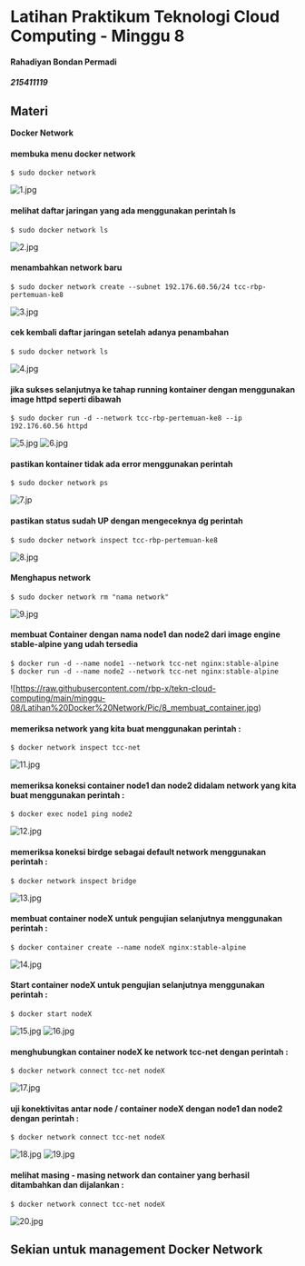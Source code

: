 # Latihan Praktikum Teknologi Cloud Computing - Minggu 8 
#### Rahadiyan Bondan Permadi
##### 215411119


## Materi

**Docker Network**

#### membuka menu docker network

    $ sudo docker network
![1.jpg](https://raw.githubusercontent.com/rbp-x/tekn-cloud-computing/main/minggu-08/Latihan%20Docker%20Network/Pic/1_docker_network_ls.jpg)

#### melihat daftar jaringan yang ada menggunakan perintah ls

    $ sudo docker network ls
![2.jpg](https://raw.githubusercontent.com/rbp-x/tekn-cloud-computing/main/minggu-08/Latihan%20Docker%20Network/Pic/2_create_new_network.jpg)

#### menambahkan network baru

    $ sudo docker network create --subnet 192.176.60.56/24 tcc-rbp-pertemuan-ke8
![3.jpg](https://raw.githubusercontent.com/rbp-x/tekn-cloud-computing/main/minggu-08/Latihan%20Docker%20Network/Pic/2_create_new_network.jpg)

#### cek kembali daftar jaringan setelah adanya penambahan

    $ sudo docker network ls
![4.jpg](https://raw.githubusercontent.com/rbp-x/tekn-cloud-computing/main/minggu-08/Latihan%20Docker%20Network/Pic/2_create_new_network.jpg)

#### jika sukses selanjutnya ke tahap running kontainer dengan menggunakan image httpd seperti dibawah

    $ sudo docker run -d --network tcc-rbp-pertemuan-ke8 --ip 192.176.60.56 httpd
![5.jpg](https://raw.githubusercontent.com/rbp-x/tekn-cloud-computing/main/minggu-08/Latihan%20Docker%20Network/Pic/3_running_container_dg_new_network_from_image_httpd.jpg)
![6.jpg](https://raw.githubusercontent.com/rbp-x/tekn-cloud-computing/main/minggu-08/Latihan%20Docker%20Network/Pic/4_pulling_image_container_dg_new_network_httpd.jpg)

#### pastikan kontainer tidak ada error menggunakan perintah 

    $ sudo docker network ps
![7.jp](https://raw.githubusercontent.com/rbp-x/tekn-cloud-computing/main/minggu-08/Latihan%20Docker%20Network/Pic/5_cek_kontainer.jpg)

#### pastikan status sudah UP dengan mengeceknya dg perintah 

    $ sudo docker network inspect tcc-rbp-pertemuan-ke8
![8.jpg](https://raw.githubusercontent.com/rbp-x/tekn-cloud-computing/main/minggu-08/Latihan%20Docker%20Network/Pic/6_cek_address_kontainer.jpg)

#### Menghapus network 
    $ sudo docker network rm "nama network"
![9.jpg](https://raw.githubusercontent.com/rbp-x/tekn-cloud-computing/main/minggu-08/Latihan%20Docker%20Network/Pic/7_hapus_network.jpg)

#### membuat Container dengan nama node1 dan node2 dari image engine stable-alpine yang udah tersedia 
    $ docker run -d --name node1 --network tcc-net nginx:stable-alpine
    $ docker run -d --name node2 --network tcc-net nginx:stable-alpine    
![https://raw.githubusercontent.com/rbp-x/tekn-cloud-computing/main/minggu-08/Latihan%20Docker%20Network/Pic/8_membuat_container.jpg)

#### memeriksa network yang kita buat menggunakan perintah : 
    $ docker network inspect tcc-net
![11.jpg](https://raw.githubusercontent.com/rbp-x/tekn-cloud-computing/main/minggu-08/Latihan%20Docker%20Network/Pic/9_inspect_network_node1_node2.jpg)

#### memeriksa koneksi container node1 dan node2 didalam network yang kita buat menggunakan perintah : 
    $ docker exec node1 ping node2 
![12.jpg](https://raw.githubusercontent.com/rbp-x/tekn-cloud-computing/main/minggu-08/Latihan%20Docker%20Network/Pic/10_uji_ping_container_node1_node2.jpg)

#### memeriksa koneksi birdge sebagai default network menggunakan perintah : 
    $ docker network inspect bridge
![13.jpg](https://raw.githubusercontent.com/rbp-x/tekn-cloud-computing/main/minggu-08/Latihan%20Docker%20Network/Pic/11_inspect_default_bridge.jpg)

#### membuat container nodeX untuk pengujian selanjutnya menggunakan perintah : 
    $ docker container create --name nodeX nginx:stable-alpine
![14.jpg](https://raw.githubusercontent.com/rbp-x/tekn-cloud-computing/main/minggu-08/Latihan%20Docker%20Network/Pic/12_membuat_container_nodeX_blm_ada_ipNya.jpg)

#### Start container nodeX untuk pengujian selanjutnya menggunakan perintah : 
    $ docker start nodeX 
![15.jpg](https://raw.githubusercontent.com/rbp-x/tekn-cloud-computing/main/minggu-08/Latihan%20Docker%20Network/Pic/13_docker_start_nodeX.jpg)
![16.jpg](https://raw.githubusercontent.com/rbp-x/tekn-cloud-computing/main/minggu-08/Latihan%20Docker%20Network/Pic/14_docker_container_nodeX_started.jpg)

#### menghubungkan container nodeX ke network tcc-net dengan perintah : 
    $ docker network connect tcc-net nodeX 
![17.jpg](https://raw.githubusercontent.com/rbp-x/tekn-cloud-computing/main/minggu-08/Latihan%20Docker%20Network/Pic/15_pindahkan_container_nodeX_ke_network_tcc-net.jpg)

#### uji konektivitas antar node / container nodeX dengan node1 dan node2 dengan perintah : 
    $ docker network connect tcc-net nodeX 
![18.jpg](https://raw.githubusercontent.com/rbp-x/tekn-cloud-computing/main/minggu-08/Latihan%20Docker%20Network/Pic/16_nodeX_ping_node1_sukses.jpg)
![19.jpg](https://raw.githubusercontent.com/rbp-x/tekn-cloud-computing/main/minggu-08/Latihan%20Docker%20Network/Pic/17_nodeX_ping_node2_sukses.jpg)

#### melihat masing - masing network dan container yang berhasil ditambahkan dan dijalankan : 
    $ docker network connect tcc-net nodeX 
![20.jpg](https://raw.githubusercontent.com/rbp-x/tekn-cloud-computing/main/minggu-08/Latihan%20Docker%20Network/Pic/18_hasil_bertambah_masing_masing_container.jpg)

## Sekian untuk management Docker Network





